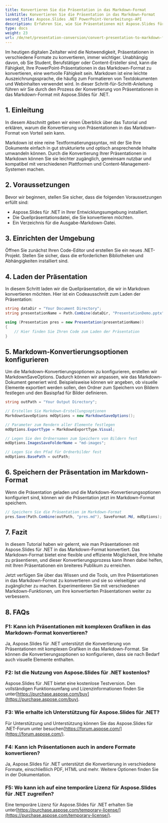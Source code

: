 ```yaml
---
title: Konvertieren Sie die Präsentation in das Markdown-Format
linktitle: Konvertieren Sie die Präsentation in das Markdown-Format
second_title: Aspose.Slides .NET PowerPoint-Verarbeitungs-API
description: Erfahren Sie, wie Sie Präsentationen mit Aspose.Slides für .NET mühelos in Markdown konvertieren. Schritt-für-Schritt-Anleitung mit Codebeispielen.
type: docs
weight: 23
url: /de/net/presentation-conversion/convert-presentation-to-markdown-format/
---
```


Im heutigen digitalen Zeitalter wird die Notwendigkeit, Präsentationen in verschiedene Formate zu konvertieren, immer wichtiger. Unabhängig davon, ob Sie Student, Berufstätiger oder Content-Ersteller sind, kann die Fähigkeit, Ihre PowerPoint-Präsentationen in das Markdown-Format zu konvertieren, eine wertvolle Fähigkeit sein. Markdown ist eine leichte Auszeichnungssprache, die häufig zum Formatieren von Textdokumenten und Webinhalten verwendet wird. In dieser Schritt-für-Schritt-Anleitung führen wir Sie durch den Prozess der Konvertierung von Präsentationen in das Markdown-Format mit Aspose.Slides für .NET.

## 1. Einleitung

In diesem Abschnitt geben wir einen Überblick über das Tutorial und erklären, warum die Konvertierung von Präsentationen in das Markdown-Format von Vorteil sein kann.

Markdown ist eine reine Textformatierungssyntax, mit der Sie Ihre Dokumente einfach in gut strukturierte und optisch ansprechende Inhalte umwandeln können. Durch die Konvertierung Ihrer Präsentationen in Markdown können Sie sie leichter zugänglich, gemeinsam nutzbar und kompatibel mit verschiedenen Plattformen und Content-Management-Systemen machen.

## 2. Voraussetzungen

Bevor wir beginnen, stellen Sie sicher, dass die folgenden Voraussetzungen erfüllt sind:

- Aspose.Slides für .NET in Ihrer Entwicklungsumgebung installiert.
- Die Quellpräsentationsdatei, die Sie konvertieren möchten.
- Ein Verzeichnis für die Ausgabe-Markdown-Datei.

## 3. Einrichten der Umgebung

Öffnen Sie zunächst Ihren Code-Editor und erstellen Sie ein neues .NET-Projekt. Stellen Sie sicher, dass die erforderlichen Bibliotheken und Abhängigkeiten installiert sind.

## 4. Laden der Präsentation

In diesem Schritt laden wir die Quellpräsentation, die wir in Markdown konvertieren möchten. Hier ist ein Codeausschnitt zum Laden der Präsentation:

```csharp
string dataDir = "Your Document Directory";
string presentationName = Path.Combine(dataDir, "PresentationDemo.pptx");

using (Presentation pres = new Presentation(presentationName))
{
    // Hier finden Sie Ihren Code zum Laden der Präsentation
}
```

## 5. Markdown-Konvertierungsoptionen konfigurieren

Um die Markdown-Konvertierungsoptionen zu konfigurieren, erstellen wir MarkdownSaveOptions. Dadurch können wir anpassen, wie das Markdown-Dokument generiert wird. Beispielsweise können wir angeben, ob visuelle Elemente exportiert werden sollen, den Ordner zum Speichern von Bildern festlegen und den Basispfad für Bilder definieren.

```csharp
string outPath = "Your Output Directory";

// Erstellen Sie Markdown-Erstellungsoptionen
MarkdownSaveOptions mdOptions = new MarkdownSaveOptions();

// Parameter zum Rendern aller Elemente festlegen
mdOptions.ExportType = MarkdownExportType.Visual;

// Legen Sie den Ordnernamen zum Speichern von Bildern fest
mdOptions.ImagesSaveFolderName = "md-images";

// Legen Sie den Pfad für Ordnerbilder fest
mdOptions.BasePath = outPath;
```

## 6. Speichern der Präsentation im Markdown-Format

Wenn die Präsentation geladen und die Markdown-Konvertierungsoptionen konfiguriert sind, können wir die Präsentation jetzt im Markdown-Format speichern.

```csharp
// Speichern Sie die Präsentation im Markdown-Format
pres.Save(Path.Combine(outPath, "pres.md"), SaveFormat.Md, mdOptions);
```

## 7. Fazit

In diesem Tutorial haben wir gelernt, wie man Präsentationen mit Aspose.Slides für .NET in das Markdown-Format konvertiert. Das Markdown-Format bietet eine flexible und effiziente Möglichkeit, Ihre Inhalte zu präsentieren, und dieser Konvertierungsprozess kann Ihnen dabei helfen, mit Ihren Präsentationen ein breiteres Publikum zu erreichen.

Jetzt verfügen Sie über das Wissen und die Tools, um Ihre Präsentationen in das Markdown-Format zu konvertieren und sie so vielseitiger und zugänglicher zu machen. Experimentieren Sie mit verschiedenen Markdown-Funktionen, um Ihre konvertierten Präsentationen weiter zu verbessern.

## 8. FAQs

### F1: Kann ich Präsentationen mit komplexen Grafiken in das Markdown-Format konvertieren?

Ja, Aspose.Slides für .NET unterstützt die Konvertierung von Präsentationen mit komplexen Grafiken in das Markdown-Format. Sie können die Konvertierungsoptionen so konfigurieren, dass sie nach Bedarf auch visuelle Elemente enthalten.

### F2: Ist die Nutzung von Aspose.Slides für .NET kostenlos?

Aspose.Slides für .NET bietet eine kostenlose Testversion. Den vollständigen Funktionsumfang und Lizenzinformationen finden Sie unter[https://purchase.aspose.com/buy](https://purchase.aspose.com/buy).

### F3: Wie erhalte ich Unterstützung für Aspose.Slides für .NET?

 Für Unterstützung und Unterstützung können Sie das Aspose.Slides für .NET-Forum unter besuchen[https://forum.aspose.com/](https://forum.aspose.com/).

### F4: Kann ich Präsentationen auch in andere Formate konvertieren?

Ja, Aspose.Slides für .NET unterstützt die Konvertierung in verschiedene Formate, einschließlich PDF, HTML und mehr. Weitere Optionen finden Sie in der Dokumentation.

### F5: Wo kann ich auf eine temporäre Lizenz für Aspose.Slides für .NET zugreifen?

 Eine temporäre Lizenz für Aspose.Slides für .NET erhalten Sie unter[https://purchase.aspose.com/temporary-license/](https://purchase.aspose.com/temporary-license/).
